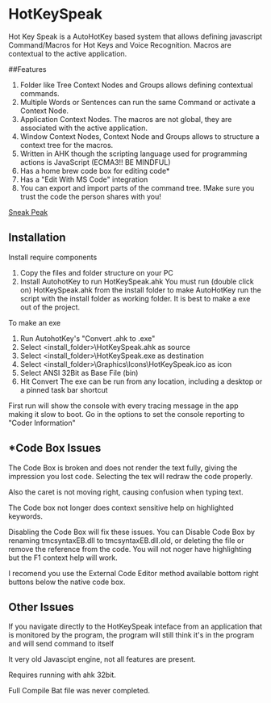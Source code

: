 # HotKeySpeak
Hot Key Speak is a AutoHotKey based system that allows defining javascript Command/Macros for Hot Keys and Voice Recognition. Macros are contextual to the active application.

##Features
1. Folder like Tree Context Nodes and Groups allows defining contextual commands.
2. Multiple Words or Sentences can run the same Command or activate a Context Node.
3. Application Context Nodes. The macros are not global, they are associated with the active application.
4. Window Context Nodes, Context Node and Groups allows to structure a context tree for the macros.
5. Written in AHK though the scripting language used for programming actions is JavaScript (ECMA3!! BE MINDFUL)
6. Has a home brew code box for editing code*
7. Has a "Edit With MS Code" integration
8. You can export and import parts of the command tree. !Make sure you trust the code the person shares with you!

[Sneak Peak](https://icuurd12b42.github.io/HKSHelp/default.html?topic=MainUI)





## Installation

Install require components
1. Copy the files and folder structure on your PC
2. Install AutohotKey to run HotKeySpeak.ahk
You must run (double click on) HotKeySpeak.ahk from the install folder to make AutoHotKey run the script with the install folder as working folder. It is best to make a exe out of the project. 


To make an exe
1. Run AutohotKey's "Convert .ahk to .exe"
4. Select <install_folder>\HotKeySpeak.ahk as source
5. Select <install_folder>\HotKeySpeak.exe as destination
6. Select <install_folder>\Graphics\Icons\HotKeySpeak.ico as icon
7. Select ANSI 32Bit as Base File (bin)
8. Hit Convert
The exe can be run from any location, including a desktop or a pinned task bar shortcut

First run will show the console with every tracing message in the app making it slow to boot. Go in the options to set the console reporting to "Coder Information"



## *Code Box Issues

The Code Box is broken and does not render the text fully, giving the impression you lost code. Selecting the tex will redraw the code properly. 

Also the caret is not moving right, causing confusion when typing text. 

The Code box not longer does context sensitive help on highlighted keywords.

Disabling the Code Box will fix these issues. You can Disable Code Box by renaming tmcsyntaxEB.dll to tmcsyntaxEB.dll.old, or deleting the file or remove the reference from the code. You will not noger have highlighting but the F1 context help will work.

I recomend you use the External Code Editor method available bottom right buttons below the native code box.



## Other Issues

If you navigate directly to the HotKeySpeak inteface from an application that is monitored by the program, the program will still think it's in the program and will send command to itself

It very old Javascipt engine, not all features are present. 

Requires running with ahk 32bit.

Full Compile Bat file was never completed.




